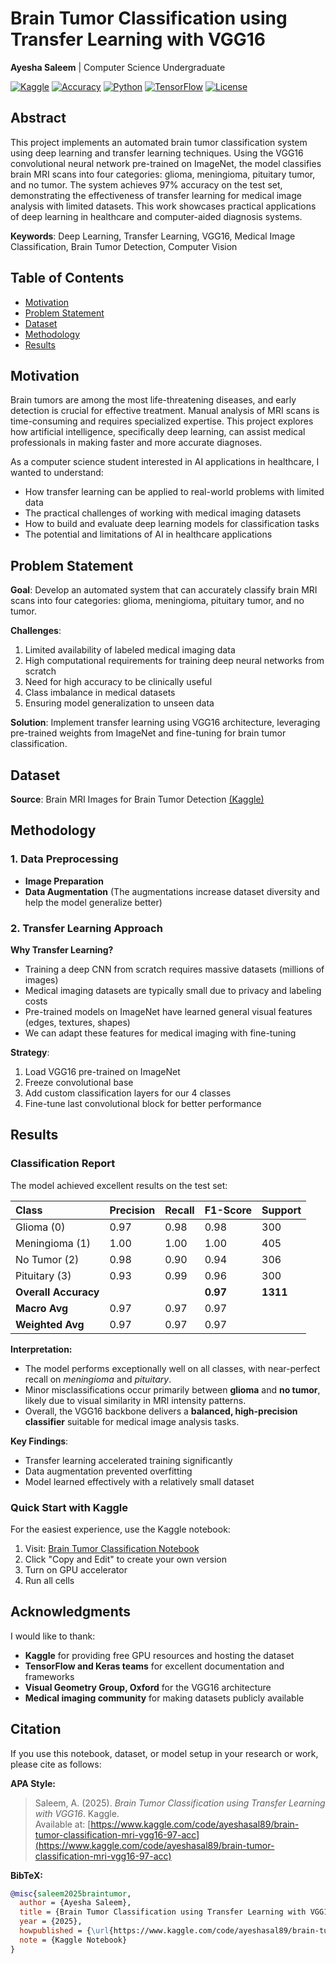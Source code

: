 # Brain Tumor Classification using Transfer Learning with VGG16

**Ayesha Saleem** | Computer Science Undergraduate

[![Kaggle](https://img.shields.io/badge/Kaggle-View%20Notebook-20BEFF?style=flat&logo=kaggle)](https://www.kaggle.com/code/ayeshasal89/brain-tumor-classification-mri-vgg16-97-acc/notebook)
[![Accuracy](https://img.shields.io/badge/Accuracy-97%25-success?style=flat)]()
[![Python](https://img.shields.io/badge/Python-3.10-blue?style=flat&logo=python)](https://www.python.org/)
[![TensorFlow](https://img.shields.io/badge/TensorFlow-2.13-orange?style=flat&logo=tensorflow)](https://www.tensorflow.org/)
[![License](https://img.shields.io/badge/License-MIT-green?style=flat)](LICENSE)

## Abstract

This project implements an automated brain tumor classification system using deep learning and transfer learning techniques. Using the VGG16 convolutional neural network pre-trained on ImageNet, the model classifies brain MRI scans into four categories: glioma, meningioma, pituitary tumor, and no tumor. The system achieves 97% accuracy on the test set, demonstrating the effectiveness of transfer learning for medical image analysis with limited datasets. This work showcases practical applications of deep learning in healthcare and computer-aided diagnosis systems.

**Keywords**: Deep Learning, Transfer Learning, VGG16, Medical Image Classification, Brain Tumor Detection, Computer Vision

## Table of Contents

- [Motivation](#motivation)
- [Problem Statement](#problem-statement)
- [Dataset](#dataset)
- [Methodology](#methodology)
- [Results](#results)

## Motivation

Brain tumors are among the most life-threatening diseases, and early detection is crucial for effective treatment. Manual analysis of MRI scans is time-consuming and requires specialized expertise. This project explores how artificial intelligence, specifically deep learning, can assist medical professionals in making faster and more accurate diagnoses.

As a computer science student interested in AI applications in healthcare, I wanted to understand:
- How transfer learning can be applied to real-world problems with limited data
- The practical challenges of working with medical imaging datasets
- How to build and evaluate deep learning models for classification tasks
- The potential and limitations of AI in healthcare applications

## Problem Statement

**Goal**: Develop an automated system that can accurately classify brain MRI scans into four categories: glioma, meningioma, pituitary tumor, and no tumor.

**Challenges**:
1. Limited availability of labeled medical imaging data
2. High computational requirements for training deep neural networks from scratch
3. Need for high accuracy to be clinically useful
4. Class imbalance in medical datasets
5. Ensuring model generalization to unseen data

**Solution**: Implement transfer learning using VGG16 architecture, leveraging pre-trained weights from ImageNet and fine-tuning for brain tumor classification.

## Dataset

**Source**: Brain MRI Images for Brain Tumor Detection [(Kaggle)](https://www.kaggle.com/datasets/masoudnickparvar/brain-tumor-mri-dataset)

## Methodology

### 1. Data Preprocessing

- **Image Preparation**
- **Data Augmentation** (The augmentations increase dataset diversity and help the model generalize better)

### 2. Transfer Learning Approach

**Why Transfer Learning?**
- Training a deep CNN from scratch requires massive datasets (millions of images)
- Medical imaging datasets are typically small due to privacy and labeling costs
- Pre-trained models on ImageNet have learned general visual features (edges, textures, shapes)
- We can adapt these features for medical imaging with fine-tuning

**Strategy**:
1. Load VGG16 pre-trained on ImageNet 
2. Freeze convolutional base
3. Add custom classification layers for our 4 classes
5. Fine-tune last convolutional block for better performance

## Results

### Classification Report

The model achieved excellent results on the test set:


| Class | Precision | Recall | F1-Score | Support |
|:------|:-----------|:--------|:----------|:----------|
| Glioma (0) | 0.97 | 0.98 | 0.98 | 300 |
| Meningioma (1) | 1.00 | 1.00 | 1.00 | 405 |
| No Tumor (2) | 0.98 | 0.90 | 0.94 | 306 |
| Pituitary (3) | 0.93 | 0.99 | 0.96 | 300 |
| **Overall Accuracy** |  |  | **0.97** | **1311** |
| **Macro Avg** | 0.97 | 0.97 | 0.97 |  |
| **Weighted Avg** | 0.97 | 0.97 | 0.97 |  |


**Interpretation:**
- The model performs exceptionally well on all classes, with near-perfect recall on *meningioma* and *pituitary*.  
- Minor misclassifications occur primarily between **glioma** and **no tumor**, likely due to visual similarity in MRI intensity patterns.  
- Overall, the VGG16 backbone delivers a **balanced, high-precision classifier** suitable for medical image analysis tasks.


**Key Findings**:
- Transfer learning accelerated training significantly
- Data augmentation prevented overfitting
- Model learned effectively with a relatively small dataset

### Quick Start with Kaggle

For the easiest experience, use the Kaggle notebook:

1. Visit: [Brain Tumor Classification Notebook](https://www.kaggle.com/code/ayeshasal89/brain-tumor-classification-mri-vgg16-97-acc/notebook)
2. Click "Copy and Edit" to create your own version
3. Turn on GPU accelerator
4. Run all cells


## Acknowledgments

I would like to thank:

- **Kaggle** for providing free GPU resources and hosting the dataset
- **TensorFlow and Keras teams** for excellent documentation and frameworks
- **Visual Geometry Group, Oxford** for the VGG16 architecture
- **Medical imaging community** for making datasets publicly available

## Citation

If you use this notebook, dataset, or model setup in your research or work, please cite as follows:

**APA Style:**
> Saleem, A. (2025). *Brain Tumor Classification using Transfer Learning with VGG16*. Kaggle.  
> Available at: [https://www.kaggle.com/code/ayeshasal89/brain-tumor-classification-mri-vgg16-97-acc](https://www.kaggle.com/code/ayeshasal89/brain-tumor-classification-mri-vgg16-97-acc)

**BibTeX:**
```bibtex
@misc{saleem2025braintumor,
  author = {Ayesha Saleem},
  title = {Brain Tumor Classification using Transfer Learning with VGG16},
  year = {2025},
  howpublished = {\url{https://www.kaggle.com/code/ayeshasal89/brain-tumor-classification-mri-vgg16-97-acc}},
  note = {Kaggle Notebook}
}

